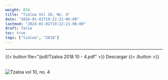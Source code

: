 ```yaml
---
weight: 834
title: "Tzaloa Vol 10, No. 4"
date: "2024-01-01T19:22:21-06:00"
lastmod: "2024-01-01T19:22:21-06:00"
draft: false
toc: true
tags: ["tzaloa", "2018"]
---
```

- - - - - - - - -
{{< button file="/pdf/Tzaloa 2018 10 - 4.pdf" >}}   Descargar {{< /button >}} 
######
![Tzaloa vol 10, no. 4](/images/portada/10-4.jpeg)